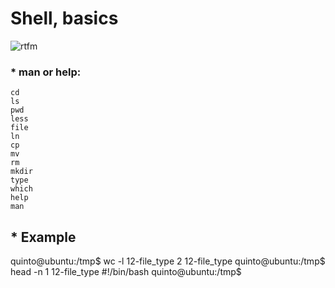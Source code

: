 # Shell, basics


![rtfm](https://user-images.githubusercontent.com/85587286/160321598-b149394f-c0c6-48ba-97ee-8d08d2f94ee1.png)

### * man or help:

    cd
    ls
    pwd
    less
    file
    ln
    cp
    mv
    rm
    mkdir
    type
    which
    help
    man
    
## * Example
quinto@ubuntu:/tmp$ wc -l 12-file_type 
2 12-file_type
quinto@ubuntu:/tmp$ head -n 1 12-file_type 
#!/bin/bash
quinto@ubuntu:/tmp$ 

